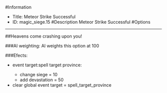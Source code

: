 #Information
 - Title: Meteor Strike Successful
 - ID: magic_siege.15
#Description
Meteor Strike Successful
#Options

___
##Heavens come crashing upon you!

###AI weighting:
AI weights this option at 100


###Efects:<ul><li>event target:spell target province:</li><ul><li>change siege = 10</li><li>add devastation = 50</li></ul><li>clear global event target = spell_target_province</li></ul>
